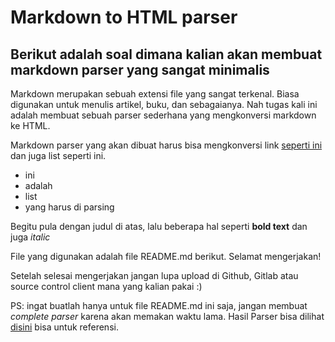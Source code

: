 # Markdown to HTML parser

## Berikut adalah soal dimana kalian akan membuat markdown parser yang sangat minimalis

Markdown merupakan sebuah extensi file yang sangat terkenal. Biasa digunakan untuk menulis artikel, buku, dan sebagaianya. Nah tugas kali ini adalah membuat sebuah parser sederhana yang mengkonversi markdown ke HTML.

Markdown parser yang akan dibuat harus bisa mengkonversi link [seperti ini](https://google.com) dan juga list seperti ini.

- ini
- adalah
- list
- yang harus di parsing

Begitu pula dengan judul di atas, lalu beberapa hal seperti **bold text** dan juga _italic_

File yang digunakan adalah file README.md berikut. Selamat mengerjakan!

Setelah selesai mengerjakan jangan lupa upload di Github, Gitlab atau source control client mana yang kalian pakai :)

PS: ingat buatlah hanya untuk file README.md ini saja, jangan membuat _complete parser_ karena akan memakan waktu lama. Hasil Parser bisa dilihat [disini](https://maxsol-test-parser.glitch.me/) bisa untuk referensi.
